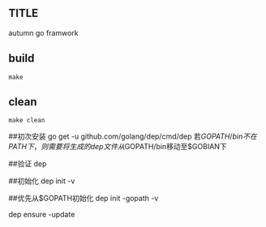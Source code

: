 ## TITLE
autumn go framwork

## build
`make`

## clean
`make clean`

##初次安装
go get -u github.com/golang/dep/cmd/dep
若$GOPATH/bin不在PATH下，则需要将生成的dep文件从$GOPATH/bin移动至$GOBIAN下

##验证
dep

##初始化
dep init -v

##优先从$GOPATH初始化
dep init -gopath -v

dep ensure -update

